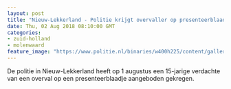 ```yaml
---
layout: post
title: "Nieuw-Lekkerland - Politie krijgt overvaller op presenteerblaadje aangeboden"
date: Thu, 02 Aug 2018 08:10:00 GMT
categories: 
- zuid-holland 
- molenwaard 
feature_image: "https://www.politie.nl/binaries/w400h225/content/gallery/politie/nieuws/2018/augustus/07-rt/alblasserdamsnieuws.jpg"
---
```


De politie in Nieuw-Lekkerland heeft op 1 augustus een 15-jarige verdachte van een overval op een presenteerblaadje aangeboden gekregen.
